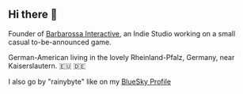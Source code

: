 ## Hi there 👋

Founder of [Barbarossa Interactive](https://www.barbarossa-interactive.com), an Indie Studio working on a small casual to-be-announced game.

German-American living in the lovely Rheinland-Pfalz, Germany, near Kaiserslautern. 🇪🇺 🇩🇪

I also go by "rainybyte" like on my [BlueSky Profile](https://bsky.app/profile/rainybyte.bsky.social)

<!--
**jfreuden/jfreuden** is a ✨ _special_ ✨ repository because its `README.md` (this file) appears on your GitHub profile.

Here are some ideas to get you started:

- 🔭 I’m currently working on ...
- 🌱 I’m currently learning ...
- 👯 I’m looking to collaborate on ...
- 🤔 I’m looking for help with ...
- 💬 Ask me about ...
- 📫 How to reach me: ...
- 😄 Pronouns: ...
- ⚡ Fun fact: ...
-->
